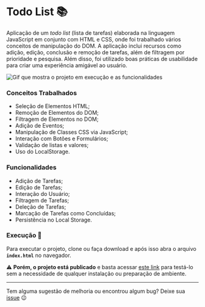 # Todo List :books:

Aplicação de um *todo list* (lista de tarefas) elaborada na linguagem JavaScript em conjunto com HTML e CSS, onde foi trabalhado vários conceitos de manipulação do DOM. A aplicação inclui recursos como adição, edição, conclusão e remoção de tarefas, além de filtragem por prioridade e pesquisa. Além disso, foi utilizado boas práticas de usabilidade para criar uma experiência amigável ao usuário.

![Gif que mostra o projeto em execução e as funcionalidades](https://i.imgur.com/EeWkRbK.gif)

### Conceitos Trabalhados

- Seleção de Elementos HTML;
- Remoção de Elementos do DOM;
- Filtragem de Elementos no DOM;
- Adição de Eventos;
- Manipulação de Classes CSS via JavaScript;
- Interação com Botões e Formulários;
- Validação de listas e valores;
- Uso do LocalStorage.

### Funcionalidades

- Adição de Tarefas;
- Edição de Tarefas;
- Interação do Usuário;
- Filtragem de Tarefas;
- Deleção de Tarefas;
- Marcação de Tarefas como Concluídas;
- Persistência no Local Storage.

### Execução :rocket:

Para executar o projeto, clone ou faça download e após isso abra o arquivo **`index.html`** no navegador. 

:warning: **Porém, o projeto está publicado**  e basta acessar [este link](https://nadiaaoliverr.github.io/ToDo-List/) para testá-lo sem a necessidade de qualquer instalação ou preparação de ambiente.

---

Tem alguma sugestão de melhoria ou encontrou algum bug? Deixe sua [issue](https://github.com/NadiaaOliverr/ToDo-List/issues) 😉
